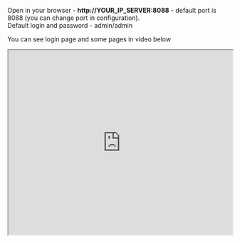     
Open in your browser - **http://YOUR_IP_SERVER:8088** - default port is 8088 (you can change port in configuration).        
Default login and password - admin/admin      
    
You can see login page and some pages in video below    
<iframe width="100%" height="415"
src="https://www.youtube.com/embed/s0E-htVICZU">
</iframe>